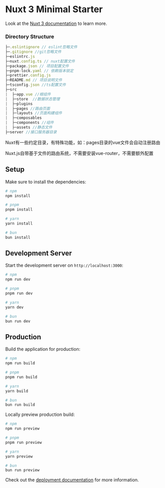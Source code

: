 # Nuxt 3 Minimal Starter

Look at the [Nuxt 3 documentation](https://nuxt.com/docs/getting-started/introduction) to learn more.

### Directory Structure

```js
├─.eslintignore // eslint忽略文件
├─.gitignore //git忽略文件
├─eslintrc.js
├─nuxt.config.ts // nuxt配置文件
├─package.json // 项目配置文件
├─pnpm-lock.yaml // 依赖版本锁定
├─prettier.config.js
├─README.md // 项目说明文件
├─tsconfig.json //ts配置文件
├─src 
|  ├─app.vue //根组件
|  ├─store  //数据状态管理
|  ├─plugins
|  ├─pages //路由页面
|  ├─layouts //页面构建组件
|  ├─composables
|  ├─components //组件
|  ├─assets //静态文件
├─server //接口服务器目录
```

Nuxt有一些约定目录，有特殊功能，如：pages目录的vue文件会自动注册路由

Nuxt.js自带基于文件的路由系统，不需要安装vue-router，不需要额外配置

## Setup

Make sure to install the dependencies:

```bash
# npm
npm install

# pnpm
pnpm install

# yarn
yarn install

# bun
bun install
```

## Development Server

Start the development server on `http://localhost:3000`:

```bash
# npm
npm run dev

# pnpm
pnpm run dev

# yarn
yarn dev

# bun
bun run dev
```

## Production

Build the application for production:

```bash
# npm
npm run build

# pnpm
pnpm run build

# yarn
yarn build

# bun
bun run build
```

Locally preview production build:

```bash
# npm
npm run preview

# pnpm
pnpm run preview

# yarn
yarn preview

# bun
bun run preview
```

Check out the [deployment documentation](https://nuxt.com/docs/getting-started/deployment) for more information.

